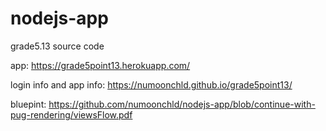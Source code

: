 # nodejs-app
grade5.13 source code

app: https://grade5point13.herokuapp.com/

login info and app info: https://numoonchld.github.io/grade5point13/

bluepint: https://github.com/numoonchld/nodejs-app/blob/continue-with-pug-rendering/viewsFlow.pdf
